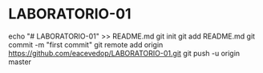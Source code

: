 # LABORATORIO-01
echo "# LABORATORIO-01" >> README.md
git init
git add README.md
git commit -m "first commit"
git remote add origin https://github.com/eacevedop/LABORATORIO-01.git
git push -u origin master
